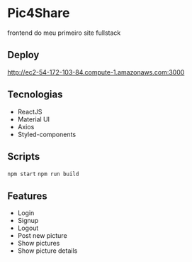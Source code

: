 # Pic4Share
frontend do meu primeiro site fullstack

## Deploy
http://ec2-54-172-103-84.compute-1.amazonaws.com:3000

## Tecnologias
- ReactJS
- Material UI
- Axios
- Styled-components

## Scripts
`npm start`
`npm run build`

## Features
- Login
- Signup
- Logout
- Post new picture
- Show pictures
- Show picture details

